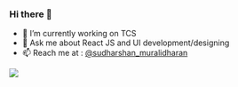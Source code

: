 ### Hi there 👋

- 🔭 I’m currently working on TCS
- 💬 Ask me about React JS and UI development/designing
- 📫 Reach me at : [@sudharshan_muralidharan](https://www.instagram.com/sudharshan_muralidharan/)

<img src="https://github-readme-stats.vercel.app/api?username=sudharshan3&&show_icons=true&title_color=ffffff&icon_color=f78166&text_color=daf7dc&bg_color=0d1117&width=100">
